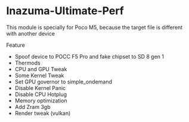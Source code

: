 # Inazuma-Ultimate-Perf

This module is specially for Poco M5, because the target file is different with another device

Feature
- Spoof device to POCC F5 Pro and fake chipset to SD 8 gen 1
- Thermods
- CPU and GPU Tweak
- Some Kernel Tweak
- Set GPU governor to simple_ondemand
- Disable Kernel Panic
- Disable CPU Hotplug
- Memory optimization 
- Add Zram 3gb
- Render tweak (vulkan)
